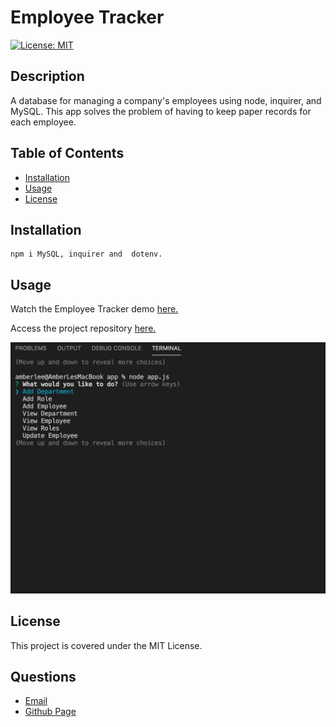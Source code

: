 
# Employee Tracker

[![License: MIT](https://img.shields.io/badge/License-MIT-yellow.svg)](https://opensource.org/licenses/MIT)
      
     
## Description

A database for managing a company's employees using node, inquirer, and MySQL.  This app solves the problem of having to keep paper records for each employee.

## Table of Contents
 
* [Installation](#installation)
* [Usage](#usage)
* [License](#license)
 
## Installation
```
npm i MySQL, inquirer and  dotenv.
``` 

## Usage
Watch the Employee Tracker demo [here.](https://vimeo.com/486627321/420ccdfb0e)  

Access the project repository [here.](https://github.com/lee-amber-alex/Employee.Tracker)  

![startpage](screenshots/startpage.png)

## License
This project is covered under the MIT License.
 
## Questions
- [Email](lee.amber.alex@gmail.com)
- [Github Page](https://github.com/lee-amber-alex)
 

